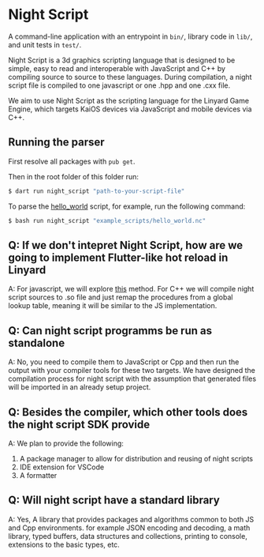 # Night Script

A command-line application with an entrypoint in `bin/`, library code
in `lib/`, and unit tests in `test/`.

Night Script is a 3d graphics scripting language that is designed to be simple, easy to read and interoperable with JavaScript and C++ by compiling source to source to these languages. During compilation, a night script file is compiled to one javascript or one .hpp and one .cxx file.

We aim to use Night Script as the scripting language for the Linyard Game Engine, which targets KaiOS devices via JavaScript and mobile devices via C++.

## Running the parser

First resolve all packages with `pub get`.

Then in the root folder of this folder run:

```bash
$ dart run night_script "path-to-your-script-file"
```

To parse the [hello_world](example_scripts/hello_world.nc) script, for example, run the following command:

```bash
$ bash run night_script "example_scripts/hello_world.nc"
```

## Q: If we don't intepret Night Script, how are we going to implement Flutter-like hot reload in Linyard
A: For javascript, we will explore [this](https://github.com/michaellee8/flutter_web_hot_reload) method. For C++ we will compile night script sources to .so file and just remap the procedures from a global lookup table, meaning it will be similar to the JS implementation.

## Q: Can night script programms be run as standalone
A: No, you need to compile them to JavaScript or Cpp and then run the output with your compiler tools for these two targets. We have designed the compilation process for night script with the assumption that generated files will be imported in an already setup project.

## Q: Besides the compiler, which other tools does the night script SDK provide
A: We plan to provide the following:
1. A package manager to allow for distribution and reusing of night scripts
2. IDE extension for VSCode
3. A formatter

## Q: Will night script have a standard library
A: Yes, A library that provides packages and algorithms common to both JS and Cpp environments. for example JSON encoding and decoding, a math library, typed buffers, data structures and collections, printing to console, extensions to the basic types, etc.
